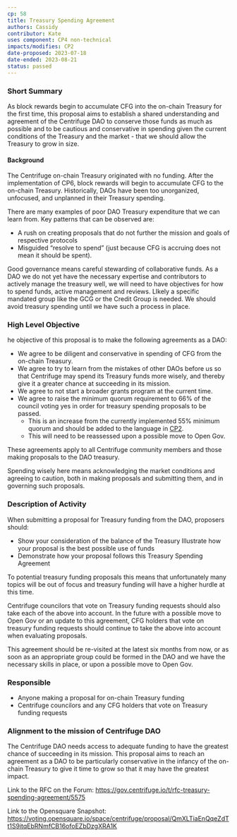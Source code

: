 ```yaml
---
cp: 58
title: Treasury Spending Agreement 
authors: Cassidy
contributor: Kate
uses component: CP4 non-technical
impacts/modifies: CP2
date-proposed: 2023-07-18
date-ended: 2023-08-21
status: passed
---
```


### Short Summary

As block rewards begin to accumulate CFG into the on-chain Treasury for the first time, this proposal aims to establish a shared understanding and agreement of the Centrifuge DAO to conserve those funds as much as possible and to be cautious and conservative in spending given the current conditions of the Treasury and the market - that we should allow the Treasury to grow in size.

#### Background

The Centrifuge on-chain Treasury originated with no funding. After the implementation of CP6, block rewards will begin to accumulate CFG to the on-chain Treasury. Historically, DAOs have been too unorganized, unfocused, and unplanned in their Treasury spending.

There are many examples of poor DAO Treasury expenditure that we can learn from. Key patterns that can be observed are:

- A rush on creating proposals that do not further the mission and goals of respective protocols
- Misguided “resolve to spend” (just because CFG is accruing does not mean it should be spent).

Good governance means careful stewarding of collaborative funds. As a DAO we do not yet have the necessary expertise and contributors to actively manage the treasury well, we will need to have objectives for how to spend funds, active management and reviews. LIkely a specific mandated group like the GCG or the Credit Group is needed. We should avoid treasury spending until we have such a process in place.

### High Level Objective

he objective of this proposal is to make the following agreements as a DAO:

- We agree to be diligent and conservative in spending of CFG from the on-chain Treasury.
- We agree to try to learn from the mistakes of other DAOs before us so that Centrifuge may spend its Treasury funds more wisely, and thereby give it a greater chance at succeeding in its mission.
- We agree to not start a broader grants program at the current time.
- We agree to raise the minimum quorum requirement to 66% of the council voting yes in order for treasury spending proposals to be passed.
   - This is an increase from the currently implemented 55% minimum quorum and should be added to the language in [CP2](https://github.com/centrifuge/cps/blob/main/cps/CP2/CP2.md).
   - This will need to be reassessed upon a possible move to Open Gov.

These agreements apply to all Centrifuge community members and those making proposals to the DAO treasury.

Spending wisely here means acknowledging the market conditions and agreeing to caution, both in making proposals and submitting them, and in governing such proposals.

### Description of Activity

When submitting a proposal for Treasury funding from the DAO, proposers should:

- Show your consideration of the balance of the Treasury
Illustrate how your proposal is the best possible use of funds
- Demonstrate how your proposal follows this Treasury Spending Agreement

To potential treasury funding proposals this means that unfortunately many topics will be out of focus and treasury funding will have a higher hurdle at this time.

Centrifuge councilors that vote on Treasury funding requests should also take each of the above into account. In the future with a possible move to Open Gov or an update to this agreement, CFG holders that vote on treasury funding requests should continue to take the above into account when evaluating proposals.

This agreement should be re-visited at the latest six months from now, or as soon as an appropriate group could be formed in the DAO and we have the necessary skills in place, or upon a possible move to Open Gov.

### Responsible

- Anyone making a proposal for on-chain Treasury funding
- Centrifuge councilors and any CFG holders that vote on Treasury funding requests

### Alignment to the mission of Centrifuge DAO

The Centrifuge DAO needs access to adequate funding to have the greatest chance of succeeding in its mission. This proposal aims to reach an agreement as a DAO to be particularly conservative in the infancy of the on-chain Treasury to give it time to grow so that it may have the greatest impact.

Link to the RFC on the Forum: https://gov.centrifuge.io/t/rfc-treasury-spending-agreement/5575

Link to the Opensquare Snapshot: https://voting.opensquare.io/space/centrifuge/proposal/QmXLTiaEnQqeZdTt1S9itqEbRNmfCB16ofoEZbDzgXRA1K